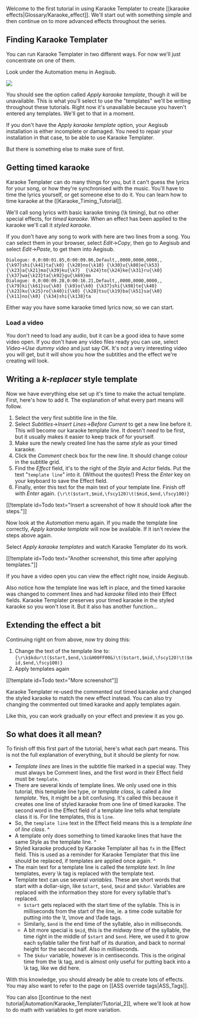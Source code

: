 Welcome to the first tutorial in using Karaoke Templater to create [[karaoke
effects|Glossary/Karaoke_effect]]. We'll start out with something simple and
then continue on to more advanced effects throughout the series.

## Finding Karaoke Templater  ##

You can run Karaoke Templater in two different ways. For now we'll just
concentrate on one of them.

Look under the Automation menu in Aegisub.

![](img/Automation-menu-kara-templater-gray.png)

You should see the option called _Apply karaoke template_, though it will be
unavailable. This is what you'll select to use the "templates" we'll be writing
throughout these tutorials. Right now it's unavailable because you haven't
entered any templates. We'll get to that in a moment.

If you don't have the _Apply karaoke template_ option, your Aegisub
installation is either incomplete or damaged. You need to repair your
installation in that case, to be able to use Karaoke Templater.

But there is something else to make sure of first.

## Getting timed karaoke  ##

Karaoke Templater can do many things for you, but it can't guess the lyrics for
your song, or how they're synchronised with the music. You'll have to time the
lyrics yourself, or get someone else to do it. You can learn how to time
karaoke at the [[Karaoke_Timing_Tutorial]].

We'll call song lyrics with basic karaoke timing (\k timing), but no other
special effects, for _timed karaoke_. When an effect has been applied to the
karaoke we'll call it _styled karaoke_.

If you don't have any song to work with here are two lines from a song. You
can select them in your browser, select _Edit_→_Copy_, then go to Aegisub and
select _Edit_→_Paste_, to get them into Aegisub.

    Dialogue: 0,0:00:01.85,0:00:09.06,Default,,0000,0000,0000,,{\k97}shi{\k41}ta{\k0} {\k20}no{\k10} {\k30}u{\k80}e{\k53} {\k23}a{\k21}ma{\k39}ku{\k7}  {\k24}to{\k24}ke{\k31}ru{\k0} {\k37}wa{\k23}ta{\k92}gu{\k69}mo
    Dialogue: 0,0:00:09.28,0:00:16.21,Default,,0000,0000,0000,,{\k79}ki{\k61}su{\k0} {\k9}o{\k0} {\k37}shi{\k98}te{\k40}  {\k23}ku{\k25}ro{\k40}i{\k0} {\k28}tsu{\k19}ba{\k51}sa{\k0} {\k11}no{\k0} {\k34}shi{\k138}ta

Either way you have some karaoke timed lyrics now, so we can start.

### Load a video  ###

You don't need to load any audio, but it can be a good idea to have some video
open. If you don't have any video files ready you can use, select _Video_→_Use
dummy video_ and just say OK. It's not a very interesting video you will get,
but it will show you how the subtitles and the effect we're creating will look.

## Writing a _k-replacer_ style template  ##

Now we have everything else set up it's time to make the actual template.
First, here's how to add it. The explanation of what every part means will
follow.

1. Select the very first subtitle line in the file.
1. Select _Subtitles_→_Insert Lines_→_Before Current_ to get a new line before it. This will become our karaoke template line. It doesn't _need_ to be first, but it usually makes it easier to keep track of for yourself.
1. Make sure the newly created line has the same _style_ as your timed karaoke.
1. Click the _Comment_ check box for the new line. It should change colour in the subtitle grid.
1. Find the _Effect_ field, it's to the right of the _Style_ and _Actor_ fields. Put the text "`template line`" into it. (Without the quotes!) Press the _Enter_ key on your keyboard to save the Effect field.
1. Finally, enter this text for the main text of your template line. Finish off with _Enter_ again. `{\r\t($start,$mid,\fscy120)\t($mid,$end,\fscy100)}`

[[!template id=Todo text="Insert a screenshot of how it should look after the steps."]]

Now look at the _Automation_ menu again. If you made the template line
correctly, _Apply karaoke template_ will now be available. If it isn't review
the steps above again.

Select _Apply karaoke templates_ and watch Karaoke Templater do its work.

[[!template id=Todo text="Another screenshot, this time after applying templates."]]

If you have a video open you can view the effect right now, inside Aegisub.

Also notice how the template line was left in place, and the timed karaoke was
changed to comment lines and had _karaoke_ filled into their Effect fields.
Karaoke Templater preserves your timed karaoke in the styled karaoke so you
won't lose it. But it also has another function...

## Extending the effect a bit  ##

Continuing right on from above, now try doing this:

1. Change the text of the template line to: `{\r\k$kdur\t($start,$end,\1c&H00FF00&)\t($start,$mid,\fscy120)\t($mid,$end,\fscy100)}`
1. Apply templates again

[[!template id=Todo text="More screenshot"]]

Karaoke Templater re-used the commented out timed karaoke and changed the
styled karaoke to match the new effect instead. You can also try changing the
commented out timed karaoke and apply templates again.

Like this, you can work gradually on your effect and preview it as you go.

## So what does it all mean?  ##

To finish off this first part of the tutorial, here's what each part means.
This is not the full explanation of everything, but it should be plenty for
now.

 *  _Template lines_ are lines in the subtitle file marked in a special way.
     They must always be Comment lines, and the first word in their Effect
     field must be `template`.
 *  There are several kinds of template lines. We only used one in this
    tutorial, this template line type, or _template class_, is called a _line
    template_. Yes, it might be a bit confusing. It's called this because it
    creates one line of styled karaoke from one line of timed karaoke. The
    second word in the Effect field of a template line tells what template
    class it is.  For line templates, this is `line`.
 *  So, the `template line` text in the Effect field means this is a
    _template line_ of _line class_.
^
 *  A template only does something to timed karaoke lines that have the same
    Style as the template line.
^
 *  Styled karaoke produced by Karaoke Templater all has `fx` in the Effect
    field. This is used as a reminder for Karaoke Templater that this line
    should be replaced, if templates are applied once again.
^
 *  The main text for a template line is called the _template text_. In
    _line_ templates, every \k tag is replaced with the template text.
 *  Template text can use several _variables_. These are short words that
    start with a dollar-sign, like `$start`, `$end`, `$mid` and `$kdur`.
    Variables are replaced with the information they store for every syllable
    that's replaced.
     *  `$start` gets replaced with the start time of the syllable. This is
        in milliseconds from the start of the line, ie. a time code suitable
        for putting into the \t, \move and \fade tags.
     *  Similarly, `$end` is the end time of the syllable, also in
        milliseconds.
     *  A bit more special is `$mid`, this is the _midway time_ of the
        syllable, the time right in the middle of `$start` and `$end`. Here, we
        used it to grow each syllable taller the first half of its duration,
        and back to normal height for the second half. Also in milliseconds.
     *  The `$kdur` variable, however is in centiseconds. This is the
        original time from the \k tag, and is almost only useful for putting
        back into a \k tag, like we did here.

With this knowledge, you should already be able to create lots of effects. You
may also want to refer to the page on [[ASS override tags|ASS_Tags]].

You can also [[continue to the next
tutorial|Automation/Karaoke_Templater/Tutorial_2]], where we'll look at how to
do math with variables to get more variation.

